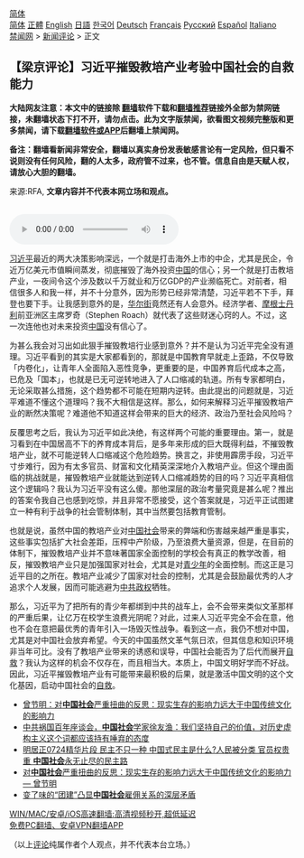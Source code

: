  <!-- 面包屑导航 --> <div class="breadcrumb"><!-- GTranslate: https://gtranslate.io/ -->  <div class="switcher notranslate">  <div class="selected">  <a href="#" onclick="return false;"> 简体</a>  </div>  <div class="option">  <a href="https://www.bannedbook.org" onclick="doGTranslate('zh-CN|zh-CN');jQuery('div.switcher div.selected a').html(jQuery(this).html());return false;" title="简体中文" class="nturl selected"> 简体</a>  <a href="https://www.bannedbook.org/zh-tw/" onclick="doGTranslate('zh-CN|zh-TW');jQuery('div.switcher div.selected a').html(jQuery(this).html());return false;" title="繁體中文" class="nturl"> 正體</a>  <a href="https://www.bannedbook.org/en/" onclick="doGTranslate('zh-CN|en');jQuery('div.switcher div.selected a').html(jQuery(this).html());return false;" title="English" class="nturl"> English</a>  <a href="https://www.bannedbook.org/ja/" onclick="doGTranslate('zh-CN|ja');jQuery('div.switcher div.selected a').html(jQuery(this).html());return false;" title="日本語" class="nturl"> 日語</a>  <a href="https://www.bannedbook.org/ko/" onclick="doGTranslate('zh-CN|ko');jQuery('div.switcher div.selected a').html(jQuery(this).html());return false;" title="한국어" class="nturl"> 한국어</a>  <a href="https://www.bannedbook.org/de/" onclick="doGTranslate('zh-CN|de');jQuery('div.switcher div.selected a').html(jQuery(this).html());return false;" title="Deutsch" class="nturl"> Deutsch</a>  <a href="https://www.bannedbook.org/fr/" onclick="doGTranslate('zh-CN|fr');jQuery('div.switcher div.selected a').html(jQuery(this).html());return false;" title="Français" class="nturl"> Français</a>  <a href="https://www.bannedbook.org/ru/" onclick="doGTranslate('zh-CN|ru');jQuery('div.switcher div.selected a').html(jQuery(this).html());return false;" title="Русский" class="nturl"> Русский</a>  <a href="https://www.bannedbook.org/es/" onclick="doGTranslate('zh-CN|es');jQuery('div.switcher div.selected a').html(jQuery(this).html());return false;" title="Español" class="nturl"> Español</a>  <a href="https://www.bannedbook.org/it/" onclick="doGTranslate('zh-CN|it');jQuery('div.switcher div.selected a').html(jQuery(this).html());return false;" title="Italiano" class="nturl"> Italiano</a>  </div>  </div>      <div class='breadcrumb-sub'><!-- Breadcrumb NavXT 6.3.0 --> <a href="https://www.bannedbook.org/" class="home">禁闻网</a> &gt; <a href="https://www.bannedbook.org/bnews/comments/" class="category">新闻评论</a> &gt; 正文</div></div><h2>【梁京评论】习近平摧毁教培产业考验中国社会的自救能力</h2> <p class="notice"><b>大陆网友注意：本文中的链接除 <a href="https://github.com/bannedbook/fanqiang" >翻墙</a>软件下载和<a href="https://github.com/killgcd/justmysocks/blob/master/README.md">翻墙推荐</a>链接外全部为禁网链接，未翻墙状态下打不开，请勿点击。此为文字版禁闻，欲看图文视频完整版和更多禁闻，请下载<a href="https://github.com/bannedbook/fanqiang">翻墙软件或APP</a>后翻墙上禁闻网。</p><p>备注：翻墙看新闻非常安全，翻墙以真实身份发表敏感言论有一定风险，但只看不说则没有任何风险，翻的人太多，政府管不过来，也不管。信息自由是天赋人权，请放心大胆的翻墙。</b></p>  <div class="entry"> <p>来源:RFA, <strong>文章内容并不代表本网立场和观点。</strong></p> <p><br /> <audio controls="controls" preload="metadata" src="https://www.rfa.org/cantonese/commentaries/lj/com-08032021083207.html/@@stream" type="audio/mpeg"><br /> </audio></p>  <p><a href="https://www.bannedbook.org/bnews/tag/%e4%b9%a0%e8%bf%91%e5%b9%b3/" class="st_tag internal_tag" rel="tag" title="标签 习近平 下的日志">习近平</a>最近的两大决策影响深远，一个就是打击海外上市的中企，尤其是民企，令近万亿美元市值瞬间蒸发，彻底摧毁了海外投资<span class='wp_keywordlink_affiliate'><a href="https://www.bannedbook.org/" title="中国" target="_blank">中国</a></span>的信心；另一个就是打击教培产业，一夜间令这个涉及数以千万就业和万亿GDP的产业濒临死亡。对前者，相信很多人和我一样，并不十分意外，因为形势已经非常清楚，习近平若不下手，拜登也要下手。让我感到意外的是，<a href="https://www.bannedbook.org/bnews/tag/%e5%8d%8e%e5%b0%94%e8%a1%97/" class="st_tag internal_tag" rel="tag" title="标签 华尔街 下的日志">华尔街</a>竟然还有人会意外。经济学者、<a href="https://www.bannedbook.org/bnews/tag/%e6%91%a9%e6%a0%b9%e5%a3%ab%e4%b8%b9%e5%88%a9/" class="st_tag internal_tag" rel="tag" title="标签 摩根士丹利 下的日志">摩根士丹利</a>前亚洲区主席罗奇（Stephen Roach）就代表了这些财迷心窍的人。不过，这一次连他也对未来投资<a href="https://www.bannedbook.org/bnews/tag/%E4%B8%AD%E5%9B%BD/" class="st_tag internal_tag" rel="tag" title="标签 中国 下的日志">中国</a>没有信心了。</p> <p>为甚么我会对习出如此狠手摧毁教培行业感到意外？并不是认为习近平完全没有道理。习近平看到的其实是大家都看到的，那就是中国教育早就走上歪路，不仅导致「内卷化」，让青年人全面陷入恶性竞争，更重要的是，中国养育后代成本之高，已危及「国本」，也就是已无可逆转地进入了人口缩减的轨道。所有专家都明白，无论采取甚么措施，这个趋势都不可能在短期内逆转。由此提出的问题就是，习近平难道不懂这个道理吗？我不大相信是这样。那么，如何来解释习近平摧毁教培产业的断然决策呢？难道他不知道这样会带来的巨大的经济、政治乃至社会风险吗？</p>  <p>反覆思考之后，我认为习近平如此决绝，有这样两个可能的重要理由。第一，就是习看到在中国居高不下的养育成本背后，是多年来形成的巨大既得利益，不摧毁教培产业，就不可能逆转人口缩减这个危险趋势。换言之，非使用霹雳手段，习近平寸步难行，因为有太多官员、财富和文化精英深深地介入教培产业。但这个理由面临的挑战就是，摧毁教培产业就能达到逆转人口缩减趋势的目的吗？习近平真相信这个逻辑吗？我认为习近平没有这么傻。那他深层的政治考量究竟是甚么呢？推出的答案令我自己也感到吃惊，并且非常不愿接受，这个答案就是，习近平正试图建立一种有利于战争的社会管制体制，其中当然要包括教育管制。</p> <p>也就是说，虽然中国的教培产业对<a href="https://www.bannedbook.org/bnews/tag/%e4%b8%ad%e5%9b%bd%e7%a4%be%e4%bc%9a/" class="st_tag internal_tag" rel="tag" title="标签 中国社会 下的日志">中国社会</a>带来的弊端和伤害越来越严重是事实，这些事实包括扩大社会差距，压榨中产阶级，乃至浪费大量资源，但是，在目前的体制下，摧毁教培产业并不意味著国家全面控制的学校会有真正的教学改善，相反，摧毁教培产业只是加强国家对社会，尤其是对<a href="https://www.bannedbook.org/bnews/tag/%E9%9D%92%E5%B0%91%E5%B9%B4/" class="st_tag internal_tag" rel="tag" title="标签 青少年 下的日志">青少年</a>的全面控制。而这正是习近平目的之所在。教培产业减少了国家对社会的控制，尤其是会鼓励最优秀的人才追求个人发展，因而可能逃避为<a href="https://www.bannedbook.org/bnews/tag/%e4%b8%ad%e5%85%b1%e6%94%bf%e6%9d%83/" class="st_tag internal_tag" rel="tag" title="标签 中共政权 下的日志">中共政权</a>牺牲。</p>  <p>那么，习近平为了把所有的青少年都绑到中共的战车上，会不会带来类似文革那样的严重后果，让亿万在校学生浪费光阴呢？对此，过来人习近平完全不会在意，他也不会在意把最优秀的青年引入一场毁灭性战争。看到这一点，我仍不想对中国，尤其是对中国社会放弃希望。今天的中国虽然文革气氛日浓，但其信息和知识环境非当年可比。没有了教培产业带来的诱惑和误导，中国社会能否为了后代而展开<span class='wp_keywordlink'><a href="https://www.bannedbook.org/forum5/topic42.html" title="萨斯、诚信与自救" target="_blank">自救</a></span>？我认为这样的机会不仅存在，而且相当大。本质上，中国文明好学而不好战。因此，习近平摧毁教培产业有可能带来最积极的后果，就是激活中国文明的这个文化基因，启动中国社会的<a href="https://www.bannedbook.org/bnews/tag/%E8%87%AA%E6%95%91/" class="st_tag internal_tag" rel="tag" title="标签 自救 下的日志">自救</a>。</p> <ul class='op-related-articles' title='相关阅读'> <li><a href='https://www.bannedbook.org/bnews/comments/20210803/1599497.html' target='_blank'>曾节明：对<b>中国社会</b>严重扭曲的反思：现实生存的影响力远大于中国传统文化的影响力</a></li> <li><a href='https://www.bannedbook.org/bnews/bannedvideo/20210803/1599038.html' target='_blank'>中共祸国百年座谈会，<b>中国社会</b>学家徐友渔：我们坚持自己的价值，对历史虚构主义这个词都应该持有唾弃的态度</a></li> <li><a href='https://www.bannedbook.org/bnews/bannedvideo/20210729/1596250.html' target='_blank'>明居正0724精华片段 民主不只一种 中国式民主是什么?人民被分类 官员权贵重 <b>中国社会</b>永无止尽的民主路</a></li> <li><a href='https://www.bannedbook.org/bnews/comments/20210726/1594434.html' target='_blank'>对<b>中国社会</b>严重扭曲的反思：现实生存的影响力远大于中国传统文化的影响力 — 曾节明</a></li> <li><a href='https://www.bannedbook.org/bnews/headline/20210719/1590103.html' target='_blank'>变了味的“团建”凸显<b>中国社会</b>雇佣关系的深层矛盾</a></li> </ul> <p class="texttj"> <a href="https://github.com/bannedbook/fanqiang/wiki/V2ray%E6%9C%BA%E5%9C%BA" target="_blank">WIN/MAC/安卓/iOS高速翻墙:高清视频秒开,超低延迟</a><br/> <a href="https://github.com/bannedbook/fanqiang/wiki/%E7%A6%81%E9%97%BB%E7%BD%91%E5%AE%89%E5%8D%93%E7%BF%BB%E5%A2%99%E6%96%B0%E9%97%BBAPP" target="_blank">免费PC翻墙、安卓VPN翻墙APP</a></p> <p>（以上<span class='wp_keywordlink_affiliate'><a href="https://www.bannedbook.org/bnews/comments/" title="新闻评论" target="_blank">评论</a></span>纯属作者个人观点，并不代表本台立场。）</p><a name='sharetosocial'></a>  <div style="margin-bottom:5px;padding-bottom:5px;clear:both"> <div id="archive-pix-1" class="banner-ads"> <!-- AuctionX Display platform tag START --> <div id="26318x728x90x621x_ADSLOT2" clicktrack="%%CLICK_URL_ESC%%"></div> <!-- AuctionX Display platform tag END --> </div> <div id="archive-pix-2" class="banner-ads"> <!-- AuctionX Display platform tag START --> <div id="26315x300x250x621x_ADSLOT2" clicktrack="%%CLICK_URL_ESC%%"></div> <!-- AuctionX Display platform tag END --> </div> </div>  <div id="archive-pix-1" class="banner-ads"> <!-- AuctionX Display platform tag START --> <div id="26318x728x90x621x_ADSLOT3" clicktrack="%%CLICK_URL_ESC%%"></div> <!-- AuctionX Display platform tag END --> </div> </div><!--END ENTRY--> 